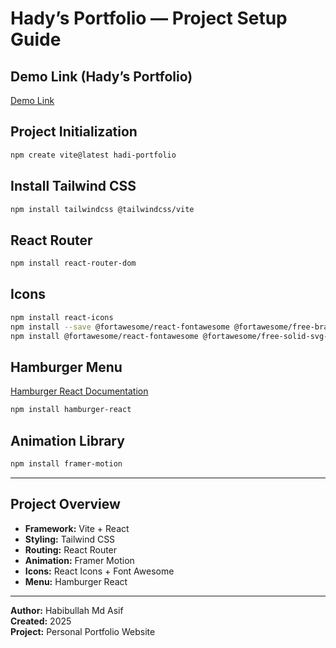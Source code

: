  # Hady’s Portfolio — Project Setup Guide

## Demo Link (Hady’s Portfolio)
[Demo Link](https://hm-hady.netlify.app/)


## Project Initialization
```bash
npm create vite@latest hadi-portfolio
```

## Install Tailwind CSS
```bash
npm install tailwindcss @tailwindcss/vite
```

## React Router
```bash
npm install react-router-dom
```

## Icons
```bash
npm install react-icons
npm install --save @fortawesome/react-fontawesome @fortawesome/free-brands-svg-icons @fortawesome/fontawesome-svg-core
npm install @fortawesome/react-fontawesome @fortawesome/free-solid-svg-icons
```

## Hamburger Menu
[Hamburger React Documentation](https://hamburger-react.netlify.app/)
```bash
npm install hamburger-react
```

## Animation Library
```bash
npm install framer-motion
```

---

## Project Overview
- **Framework:** Vite + React  
- **Styling:** Tailwind CSS  
- **Routing:** React Router  
- **Animation:** Framer Motion  
- **Icons:** React Icons + Font Awesome  
- **Menu:** Hamburger React  

---

 **Author:** Habibullah Md Asif  
 **Created:** 2025  
**Project:** Personal Portfolio Website  
